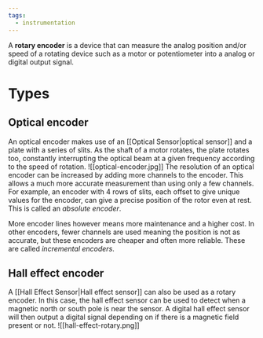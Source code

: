```yaml
---
tags:
  - instrumentation
---
```

A **rotary encoder** is a device that can measure the analog position and/or speed of a rotating device such as a motor or potentiometer into a analog or digital output signal.
# Types
## Optical encoder
An optical encoder makes use of an [[Optical Sensor|optical sensor]] and a plate with a series of slits. As the shaft of a motor rotates, the plate rotates too, constantly interrupting the optical beam at a given frequency according to the speed of rotation.
![[optical-encoder.jpg]]
The resolution of an optical encoder can be increased by adding more channels to the encoder. This allows a much more accurate measurement than using only a few channels. For example, an encoder with 4 rows of slits, each offset to give unique values for the encoder, can give a precise position of the rotor even at rest. This is called an *absolute encoder*.

More encoder lines however means more maintenance and a higher cost. In other encoders, fewer channels are used meaning the position is not as accurate, but these encoders are cheaper and often more reliable. These are called *incremental encoders*. 
## Hall effect encoder
A [[Hall Effect Sensor|Hall effect sensor]] can also be used as a rotary encoder. In this case, the hall effect sensor can be used to detect when a magnetic north or south pole is near the sensor. A digital hall effect sensor will then output a digital signal depending on if there is a magnetic field present or not. 
![[hall-effect-rotary.png]]
